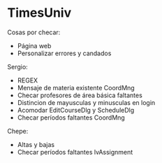 ﻿TimesUniv
=========

Cosas por checar:
- Página web
- Personalizar errores y candados

Sergio:
- REGEX
- Mensaje de materia existente CoordMng
- Checar profesores de área básica faltantes
- Distincion de mayusculas y minusculas en login
- Acomodar EditCourseDlg y ScheduleDlg
- Checar períodos faltantes CoordMng

Chepe:
- Altas y bajas
- Checar períodos faltantes lvAssignment